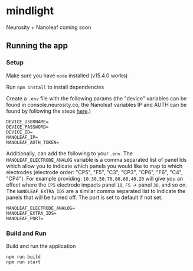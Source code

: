 # mindlight

Neurosity + Nanoleaf coming soon

## Running the app

### Setup

Make sure you have `node` installed (v15.4.0 works)

Run `npm install` to install dependencies

Create a `.env` file with the following params (the "device" variables can be found in console.neurosity.co, the Nanoleaf variables IP and AUTH can be found by following the steps [here](https://documenter.getpostman.com/view/1559645/RW1gEcCH#2bee1873-aedb-4a8f-9353-035e2d9ad584).)

```
DEVICE_USERNAME=
DEVICE_PASSWORD=
DEVICE_ID=
NANOLEAF_IP=
NANOLEAF_AUTH_TOKEN=
```

Additionally, can add the following to your `.env`. The `NANOLEAF_ELECTRODE_ANALOG` variable is a comma separated list of panel Ids which allow you to indicate which panels you would like to map to which electrodes (electrode order: "CP5", "F5", "C3", "CP3", "CP6", "F6", "C4", "CP4"). For example providing: `10,30,50,70,80,60,40,20` will give you an effect where the `CP5` electrode impacts panel `10`, `F5` -> panel `30`, and so on. The `NANOLEAF_EXTRA_IDS` are a similar comma separated list to indicate the panels that will be turned off. The port is set to default if not set.

```
NANOLEAF_ELECTRODE_ANALOG=
NANOLEAF_EXTRA_IDS=
NANOLEAF_PORT=
```

### Build and Run

Build and run the application

```
npm run build
npm run start
```
